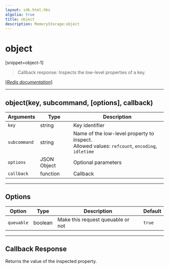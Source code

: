```yaml
---
layout: sdk.html.hbs
algolia: true
title: object
description: MemoryStorage:object
---
```

  

# object
[snippet=object-1]
> Callback response:
Inspects the low-level properties of a key.

[[_Redis documentation_]](https://redis.io/commands/object)

---

## object(key, subcommand, [options], callback)

| Arguments | Type | Description |
|---------------|---------|----------------------------------------|
| `key` | string | Key identifier |
| `subcommand` | string | Name of the low-level property to inspect.<br/>Allowed values: `refcount`, `encoding`, `idletime` |
| `options` | JSON Object | Optional parameters |
| `callback` | function | Callback |
---

## Options

| Option | Type | Description | Default |
|---------------|---------|----------------------------------------|---------|
| `queuable` | boolean | Make this request queuable or not  | `true` |
---

## Callback Response

Returns the value of the inspected property.
